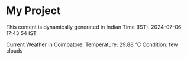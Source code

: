 # My Project

This content is dynamically generated in Indian Time (IST): 2024-07-06 17:43:54 IST


Current Weather in Coimbatore:
Temperature: 29.88 °C
Condition: few clouds
